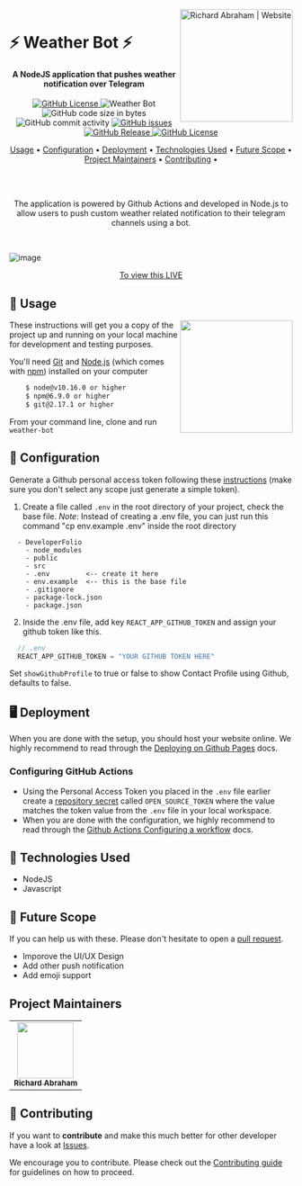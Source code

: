 <a href="https://www.richierich25.com" target="_blank">
    <img alt="Richard Abraham | Website" src="https://user-images.githubusercontent.com/34006942/95367062-e827e000-08f1-11eb-8e6a-b28b6d0e9690.png" title="Richard Abraham | Website" align="right" width="200px" />
</a>

⚡️ Weather Bot ⚡️
======================

  <h4 align="center">A NodeJS application that pushes weather notification over Telegram</h4>

<div align="center"> 

  <p align="center">
    <a href="https://github.com/richierich25/weather-bot/blob/main/LICENSE">
      <img src="https://img.shields.io/github/license/richierich25/weather-bot?color=blue" alt="GitHub License">
    </a>
      <img src="https://github.com/richierich25/weather-bot/workflows/Weather%20Bot/badge.svg" alt="Weather Bot">
    <img src="https://img.shields.io/github/languages/code-size/richierich25/weather-bot" alt="GitHub code size in bytes">
    <img src="https://img.shields.io/github/commit-activity/w/richierich25/weather-bot" alt="GitHub commit activity">
    <a href="https://github.com/richierich25/weather-bot/issues">
      <img src="https://img.shields.io/github/issues/richierich25/weather-bot" alt="GitHub issues">
    </a>
    <a href="https://github.com/richierich25/weather-bot/releases">
      <img src="https://img.shields.io/github/v/release/richierich25/weather-bot.svg?style=flat" alt="GitHub Release">
    </a>
      <a href="https://github.com/richierich25/weather-bot/stargazers">
      <img src="https://img.shields.io/github/stars/richierich25/weather-bot" alt="GitHub License">
    </a>
  </p>

  <p align="center">
    <a href="#usage">Usage</a> •
    <a href="#configuration">Configuration</a> •
    <a href="#deployment">Deployment</a> •
    <a href="#technologies-used">Technologies Used</a> •
    <a href="#future-scope">Future Scope</a> •
    <a href="#project-maintainers">Project Maintainers</a> •
    <a href="#contributing">Contributing</a> •
  </p><br><br>

  <p>
  The application is powered by Github Actions and developed in Node.js to allow users to push custom weather related notification to their telegram channels using a bot.
  </p><br>

</div>

![image](https://user-images.githubusercontent.com/49693820/81296489-999abf00-908f-11ea-9442-75e8f0ecf65d.gif)
<p align="center"><a href="https://developerfolio.js.org/">To view this LIVE</a></p>


## 📖 Usage

<img align="right" src="https://i.ibb.co/CJfW18H/ship.gif" width="200"/>

These instructions will get you a copy of the project up and running on your local machine for development and testing purposes.

You'll need [Git](https://git-scm.com) and [Node.js](https://nodejs.org/en/download/) (which comes with [npm](http://npmjs.com)) installed on your computer

```sh
    $ node@v10.16.0 or higher
    $ npm@6.9.0 or higher
    $ git@2.17.1 or higher
```

From your command line, clone and run `weather-bot`

## 💨 Configuration

Generate a Github personal access token following these [instructions](https://help.github.com/en/github/authenticating-to-github/creating-a-personal-access-token-for-the-command-line) (make sure you don't select any scope just generate a simple token).

  1. Create a file called `.env` in the root directory of your project, check the base file.
    *Note*: Instead of creating a .env file, you can just run this command "cp env.example .env" inside the root directory

  ```general
    - DeveloperFolio
      - node_modules
      - public
      - src
      - .env         <-- create it here
      - env.example  <-- this is the base file
      - .gitignore
      - package-lock.json
      - package.json
  ```

  2. Inside the .env file, add key `REACT_APP_GITHUB_TOKEN` and assign your github token like this.

  ```javascript
    // .env
    REACT_APP_GITHUB_TOKEN = "YOUR GITHUB TOKEN HERE"
  ```

  Set `showGithubProfile` to true or false to show Contact Profile using Github, defaults to false.

## 🖥️ Deployment

When you are done with the setup, you should host your website online.
We highly recommend to read through the [Deploying on Github Pages](https://docs.github.com/en/free-pro-team@latest/github/working-with-github-pages/configuring-a-publishing-source-for-your-github-pages-site) docs.

### Configuring GitHub Actions

- Using the Personal Access Token you placed in the `.env` file earlier create a [repository secret](https://docs.github.com/en/actions/configuring-and-managing-workflows/creating-and-storing-encrypted-secrets#creating-encrypted-secrets-for-a-repository) called `OPEN_SOURCE_TOKEN` where the value matches the token value from the `.env` file in your local workspace.
- When you are done with the configuration, we highly recommend to read through the [Github Actions Configuring a workflow](https://docs.github.com/en/actions/configuring-and-managing-workflows/configuring-a-workflow) docs.

## 📙 Technologies Used

- NodeJS
- Javascript

## 🚀 Future Scope

If you can help us with these. Please don't hesitate to open a [pull request](https://github.com/richierich25/weather-bot/pulls).

- Imporove the UI/UX Design
- Add other push notification
- Add emoji support

## Project Maintainers

<table>
  <tr>
    <td align="center"><a href="htts://www.richierich25.com">
    <img src="https://user-images.githubusercontent.com/34006942/95364922-0e984c00-08ef-11eb-9e3b-48cfd6f844e7.jpg" width="100px;" alt=""/><br /><sub><b>Richard Abraham</b></sub></a></td>
  </tr>
</table>

## 🤝 Contributing

If you want to **contribute** and make this much better for other developer have a look at [Issues](https://github.com/richierich25/weather-bot/issues).

We encourage you to contribute. Please check out the [Contributing guide](CONTRIBUTING.md) for guidelines on how to proceed.

<!-- ALL-CONTRIBUTORS-LIST:START - Do not remove or modify this section -->
<table>
  <tr>
  </tr>
</table>
<!-- ALL-CONTRIBUTORS-LIST:END -->
